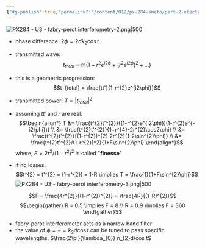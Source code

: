 ```yaml
---
{"dg-publish":true,"permalink":"/content/012/px-284-smeto/part-2-electromagnetic-theory/u-wave-optics/px-284-u3-fabry-perot-interferometry/","noteIcon":"1","created":"2025-08-27T13:15:28.777+01:00","updated":"2025-05-15T14:17:15.000+01:00"}
---
```



![PX284 - U3 - fabry-perot interferometry-2.png|500](/img/user/pics/PX284%20-%20U3%20-%20fabry-perot%20interferometry-2.png)

- phase difference: $2\phi = 2dk_{2}\cos t$
-  transmitted wave:
$$t_{total} = tt' ( 1 + r^{2}e^{i2\phi} + (r^{2}e^{i2\phi})^{2} + \dots)$$
- this is a geometric progression:
$$t_{total} = \frac{tt'}{1-r^{2}e^{i2\phi}}$$
- transmitted power: $T = |t_{total}|^{2}$
- assuming $tt'$ and $r$ are real:
$$\begin{align*}
T &= \frac{t^{2}t'^{2}}{(1-r^{2}e^{i2\phi})(1-r^{2}e^{-i2\phi})} \\
&= \frac{t^{2}t'^{2}}{1+r^{4}-2r^{2}\cos2\phi} \\
&= \frac{t^{2}t'^{2}}{(1-r^{2})^{2} 2r^{2}(1-2\sin^{2}\phi)} \\
&= \frac{t^{2}t'^{2}/(1-r^{2})^2}{1+F\sin^{2}\phi}
\end{align*}$$
	where, $F = 2r^{2}/(1-r^2)^2$ is called "**finesse**"

- if no losses:
$$t^{2} = t'^{2} = (1-r^{2}) = 1-R \implies T = \frac{1}{1+F\sin^{2}\phi}$$
![PX284 - U3 - fabry-perot interferometry-3.png|500](/img/user/pics/PX284%20-%20U3%20-%20fabry-perot%20interferometry-3.png)

$$F = \frac{4r^{2}}{(1-r^{2})^{2}} = \frac{4R}{(1-R)^{2}}$$
$$\begin{gather}
R = 0.5 \implies F = 8 \\
R = 0.9 \implies F = 360
\end{gather}$$

- fabry-perot interferometer acts as a narrow band filter
- the value of $\phi =-= k_{2}d\cos t$ can be tuned to pass specific wavelengths, $\frac{2\pi}{\lambda_{0}} n_{2}d\cos t$
